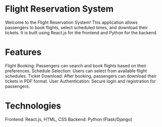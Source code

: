 # Flight Reservation System
Welcome to the Flight Reservation System! 
This application allows passengers to book flights, select scheduled times, and download their tickets.
It is built using React.js for the frontend and Python for the backend.

# Features
Flight Booking: Passengers can search and book flights based on their preferences.
Schedule Selection: Users can select from available flight schedules.
Ticket Download: After booking, passengers can download their tickets in PDF format.
User Authentication: Secure login and registration for passengers.

# Technologies

Frontend: React.js, HTML, CSS
Backend: Python (Flask/Django)
